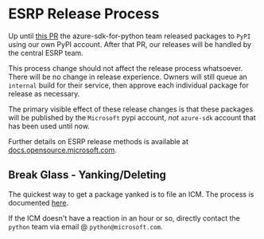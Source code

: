 # ESRP Release Process

Up until [this PR](https://github.com/Azure/azure-sdk-for-python/pull/29004) the azure-sdk-for-python team released packages to `PyPI` using our own PyPI account. After that PR, our releases will be handled by the central ESRP team.

This process change should not affect the release process whatsoever. There will be no change in release experience. Owners will still queue an `internal` build for their service, then approve each individual package for release as necessary.

The primary visible effect of these release changes is that these packages will be published by the `Microsoft` pypi account, _not_  `azure-sdk` account that has been used until now.

Further details on ESRP release methods is available at [docs.opensource.microsoft.com](https://docs.opensource.microsoft.com/releasing/publish-binaries/python/).

## Break Glass - Yanking/Deleting

The quickest way to get a package yanked is to file an ICM. The process is documented [here](https://dev.azure.com/azure-sdk/internal/_wiki/wikis/internal.wiki/1035/ESRP-Release-Task?anchor=escalating-to-esrp).

If the ICM doesn't have a reaction in an hour or so, directly contact the `python` team via email @ `python@microsoft.com`.
